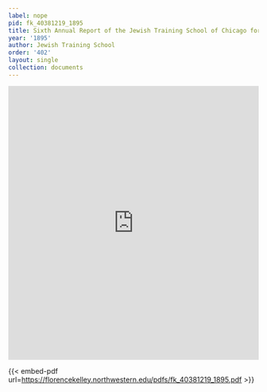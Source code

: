 ```yaml
---
label: nope
pid: fk_40381219_1895
title: Sixth Annual Report of the Jewish Training School of Chicago for 1894-95
year: '1895'
author: Jewish Training School
order: '402'
layout: single
collection: documents
---
```

<iframe src="https://northwestern.app.box.com/embed/s/h2iegzrfl76pt55q86lujwmtonc95wqs?sortColumn=date&view=list" width="100%" height="550" frameborder="0" allowfullscreen webkitallowfullscreen msallowfullscreen></iframe>


{{< embed-pdf url=https://florencekelley.northwestern.edu/pdfs/fk_40381219_1895.pdf >}}